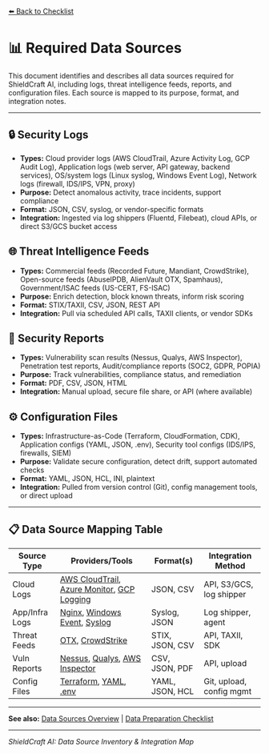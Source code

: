 [⬅️ Back to Checklist](./checklist.md)

# 📊 Required Data Sources

This document identifies and describes all data sources required for ShieldCraft AI, including logs, threat intelligence feeds, reports, and configuration files. Each source is mapped to its purpose, format, and integration notes.

---

## 🔒 Security Logs

- **Types:** Cloud provider logs (AWS CloudTrail, Azure Activity Log, GCP Audit Log), Application logs (web server, API gateway, backend services), OS/system logs (Linux syslog, Windows Event Log), Network logs (firewall, IDS/IPS, VPN, proxy)
- **Purpose:** Detect anomalous activity, trace incidents, support compliance
- **Format:** JSON, CSV, syslog, or vendor-specific formats
- **Integration:** Ingested via log shippers (Fluentd, Filebeat), cloud APIs, or direct S3/GCS bucket access

## 🌐 Threat Intelligence Feeds

- **Types:** Commercial feeds (Recorded Future, Mandiant, CrowdStrike), Open-source feeds (AbuseIPDB, AlienVault OTX, Spamhaus), Government/ISAC feeds (US-CERT, FS-ISAC)
- **Purpose:** Enrich detection, block known threats, inform risk scoring
- **Format:** STIX/TAXII, CSV, JSON, REST API
- **Integration:** Pull via scheduled API calls, TAXII clients, or vendor SDKs

## 📝 Security Reports

- **Types:** Vulnerability scan results (Nessus, Qualys, AWS Inspector), Penetration test reports, Audit/compliance reports (SOC2, GDPR, POPIA)
- **Purpose:** Track vulnerabilities, compliance status, and remediation
- **Format:** PDF, CSV, JSON, HTML
- **Integration:** Manual upload, secure file share, or API (where available)

## ⚙️ Configuration Files

- **Types:** Infrastructure-as-Code (Terraform, CloudFormation, CDK), Application configs (YAML, JSON, .env), Security tool configs (IDS/IPS, firewalls, SIEM)
- **Purpose:** Validate secure configuration, detect drift, support automated checks
- **Format:** YAML, JSON, HCL, INI, plaintext
- **Integration:** Pulled from version control (Git), config management tools, or direct upload

---

## 📋 Data Source Mapping Table

| Source Type    | Providers/Tools                                                                 | Format(s)           | Integration Method           |
|----------------|--------------------------------------------------------------------------------|---------------------|-----------------------------|
| Cloud Logs     | [AWS CloudTrail](https://aws.amazon.com/cloudtrail/), [Azure Monitor](https://azure.microsoft.com/en-us/products/monitor/), [GCP Logging](https://cloud.google.com/logging) | JSON, CSV           | API, S3/GCS, log shipper    |
| App/Infra Logs | [Nginx](https://nginx.org/en/docs/), [Windows Event](https://learn.microsoft.com/en-us/windows/win32/eventlog/event-logging), [Syslog](https://datatracker.ietf.org/doc/html/rfc5424) | Syslog, JSON        | Log shipper, agent          |
| Threat Feeds   | [OTX](https://otx.alienvault.com/), [CrowdStrike](https://www.crowdstrike.com/) | STIX, JSON, CSV     | API, TAXII, SDK             |
| Vuln Reports   | [Nessus](https://www.tenable.com/products/nessus), [Qualys](https://www.qualys.com/apps/vulnerability-management/), [AWS Inspector](https://aws.amazon.com/inspector/) | CSV, JSON, PDF      | API, upload                 |
| Config Files   | [Terraform](https://www.terraform.io/), [YAML](https://yaml.org/), [.env](https://12factor.net/config) | YAML, JSON, HCL     | Git, upload, config mgmt    |

---

**See also:** [Data Sources Overview](./data_sources.md) | [Data Preparation Checklist](./checklist.md#💾-data-preparation)

---

_ShieldCraft AI: Data Source Inventory & Integration Map_
